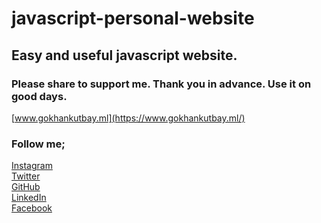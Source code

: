 # javascript-personal-website
## Easy and useful javascript website.
### Please share to support me. Thank you in advance. Use it on good days.

[www.gokhankutbay.ml](https://www.gokhankutbay.ml/)

### Follow me;

[Instagram](http://www.instagram.com/gokhannkutbay/)\
[Twitter](https://twitter.com/gokhankutbay0)\
[GitHub](http://www.github.com/gokhankutbay/)\
[LinkedIn](http://www.linkedin.com/in/gokhankutbay/)\
[Facebook](https://www.facebook.com/gokhannkutbay)
